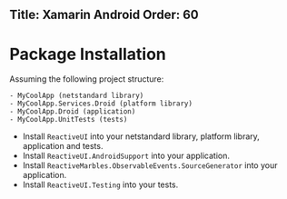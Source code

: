 Title: Xamarin Android
Order: 60
---

# Package Installation

Assuming the following project structure:

```
- MyCoolApp (netstandard library)
- MyCoolApp.Services.Droid (platform library)
- MyCoolApp.Droid (application)
- MyCoolApp.UnitTests (tests)
```

* Install `ReactiveUI` into your netstandard library, platform library, application and tests.
* Install `ReactiveUI.AndroidSupport` into your application.
* Install `ReactiveMarbles.ObservableEvents.SourceGenerator` into your application.
* Install `ReactiveUI.Testing` into your tests.
